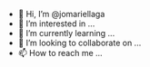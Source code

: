 - 👋 Hi, I’m @jomariellaga
- 👀 I’m interested in ...
- 🌱 I’m currently learning ...
- 💞️ I’m looking to collaborate on ...
- 📫 How to reach me ...

<!---
jomariellaga/jomariellaga is a ✨ special ✨ repository because its `README.md` (this file) appears on your GitHub profile.
You can click the Preview link to take a look at your changes.
--->
